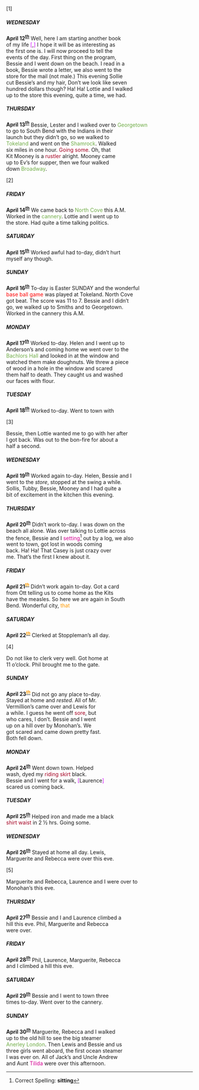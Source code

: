 [1]  

##### WEDNESDAY  
**April 12<sup><u><i>th</i></u></sup>** Well, here I am starting another book  
of my life <span style="color: #CC00FF ">[</span>,<span style="color: #CC00FF ">]</span> I hope it will be as interesting as  
the first one is. I will now proceed to tell the  
events of the day. First thing on the program,  
Bessie and I went down on the beach. I read in a   
book, Bessie wrote a letter, we also went to the  
store for the mail (not male.) This evening Sollie  
cut Bessie’s and my hair, Don’t we look like seven  
hundred dollars though? Ha! Ha! Lottie and I walked  
up to the store this evening, quite a time, we had.  

##### THURSDAY  
**April 13<sup><u><i>th</i></u></sup>** Bessie, Lester and I walked over to <span style="color: #70AD47">Georgetown</span>  
to go to South Bend with the Indians in their  
launch but they didn’t go, so we walked to   
<span style="color: #70AD47">Tokeland</span> and went on the <span style="color: #70AD47">Shamrock</span>. Walked  
six miles in one hour. <span style="color: #A50021">Going some</span>. Oh, that  
Kit Mooney is a <span style="color: #A50021"> rustler</span> alright. Mooney came  
up to Ev’s for supper, then we four walked  
down <span style="color: #70AD47">Broadway</span>.  

[2]  

##### FRIDAY  
**April 14<sup><u><i>th</i></u></sup>** We came back to <span style="color: #70AD47">North Cove</span> this A.M.  
Worked in the <span style="color: #70AD47">cannery</span>. Lottie and I went up to  
the store. Had quite a time talking politics.    

##### SATURDAY  
**April 15<sup><u><i>th</i></u></sup>** Worked awful had to-day, didn’t hurt  
myself any though.

##### SUNDAY  
**April 16<sup><u><i>th</i></u></sup>** To-day is Easter SUNDAY and the wonderful  
<span style="color: #FF0000">base ball game</span> was played at Tokeland. North Cove   
got beat. The score was 11 to 7. Bessie and I didn’t  
go, we walked up to Smiths and to Georgetown.  
Worked in the cannery this A.M.  

##### MONDAY  
**April 17<sup><u><i>th</i></u></sup>**  Worked to-day. Helen and I went up to  
Anderson’s and coming home we went over to the  
<span style="color: #70AD47">Bachlors Hall</span> and looked in at the window and   
watched them make doughnuts. We threw a piece  
of wood in a hole in the window and scared   
them half to death. They caught us and washed  
our faces with flour.  

##### TUESDAY  
**April 18<sup><u><i>th</i></u></sup>** Worked to-day. Went to town with    

[3]

Bessie, then Lottie wanted me to go with her after  
I got back. Was out to the bon-fire for about a  
half a second.  

##### WEDNESDAY  
**April 19<sup><u><i>th</i></u></sup>** Worked again to-day. Helen, Bessie and I  
went to the *store*, stopped at the swing a while.  
Sollis, Tubby, Bessie, Mooney and I had quite a  
bit of excitement in the kitchen this evening.   

##### THURSDAY  
**April 20<sup><u><i>th</i></u></sup>** Didn’t work to-day. I was down on the  
beach all alone. Was over talking to Lottie across  
the fence, Bessie and I <span style="color: #D60093">setting</span>[^1] out by a log, we also  
went to town, got lost in woods coming  
back. Ha! Ha! That Casey is just crazy over   
me. That’s the first I knew about it.  

##### FRIDAY  
**April 21<sup><u><i><span style="color: #FF9900">th</span></i></u></sup>** Didn’t work again to-day. Got a card  
from Ott telling us to come home as the Kits   
have the measles. So here we are again in South  
Bend. Wonderful city, <span style="color: #FF9900">that</span> 

##### SATURDAY  
**April 22<sup><u><i><span style="color: #FF9900">th</span></i></u></sup>** Clerked at Stoppleman’s  all day.  

[4]
  
Do not like to clerk very well. Got home at  
11 o’clock. Phil brought me to the gate.  

##### SUNDAY  
**April 23<sup><u><i><span style="color: #FF9900">th</span></i></u></sup>** Did not go any place to-day.   
Stayed at home and *rested*. All of Mr.   
Vermillion’s came over and Lewis for  
a while. I guess he went off <span style="color: #A50021">sore</span>, but  
who cares, I don’t. Bessie and I went   
up on a hill over by Monohan’s. We  
got scared and came down pretty fast.   
Both fell down. 

##### MONDAY   
**April 24<sup><u><i>th</i></u></sup>** Went down town. Helped  
wash, dyed my <span style="color: #A50021">riding skirt</span> black.  
Bessie and I went for a walk, <span style="color: #CC00FF ">[</span>Laurence<span style="color: #CC00FF ">]</span>  
scared us coming back.  

##### TUESDAY  
**April 25<sup><u><i>th</i></u></sup>** Helped iron and made me a black  
<span style="color: #A50021">shirt waist</span> in 2 ½ hrs. Going some.  

##### WEDNESDAY  
**April 26<sup><u><i>th</i></u></sup>** Stayed at home all day. Lewis,  
Marguerite and Rebecca were over this eve.  

[5]  

Marguerite and Rebecca, Laurence and I were over to  
Monohan’s this eve.  

##### THURSDAY  
**April 27<sup><u><i>th</i></u></sup>** Bessie and I and Laurence climbed a   
hill this eve. Phil, Marguerite and Rebecca   
were over.  

##### FRIDAY  
**April 28<sup><u><i>th</i></u></sup>** Phil, Laurence, Marguerite, Rebecca  
and I climbed a hill this eve.  

##### SATURDAY  
**April 29<sup><u><i>th</i></u></sup>** Bessie and I went to town three   
times to-day. Went over to the cannery.  

##### SUNDAY  
**April 30<sup><u><i>th</i></u></sup>** Marguerite, Rebecca and I walked  
up to the old hill to see the big steamer  
<span style="color: #70AD47">Anerley London</span>. Then Lewis and Bessie and us  
three girls went aboard, the first ocean steamer  
I was ever on. All of Jack’s and Uncle Andrew   
and Aunt <span style="color: #D60093">Tilida</span> were over this afternoon.  


[^1]: Correct Spelling: **sitting**



